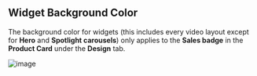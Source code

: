 ## Widget Background Color

The background color for widgets (this includes every video layout except for **Hero** and **Spotlight carousels**) only applies to the **Sales badge** in the **Product Card** under the **Design** tab.

![image](https://github.com/user-attachments/assets/a930fc1b-234a-46a4-9936-72c146308e1c)